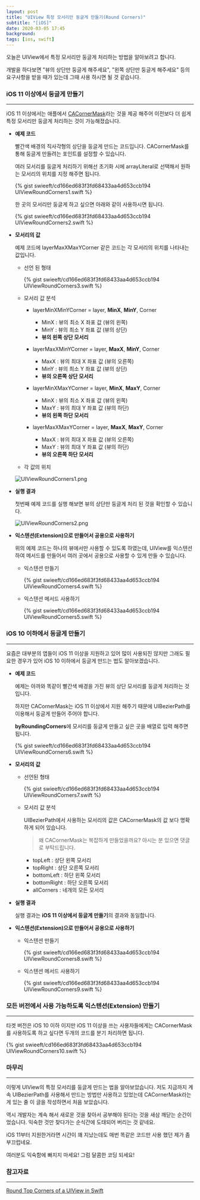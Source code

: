 ```yaml
---
layout: post
title: "UIView 특정 모서리만 둥글게 만들기(Round Corners)"
subtitle: "[iOS]"
date: 2020-03-05 17:45
background: 
tags: [ios, swift]
---
```


오늘은 UIView에서 특정 모서리만 둥글게 처리하는 방법을 알아보려고 합니다.

개발을 하다보면 "뷰의 상단만 둥글게 해주세요", "왼쪽 상단만 둥글게 해주세요" 등의 요구사항을 받을 때가 있는데 그때 사용 하시면 될 것 같습니다.

### iOS 11 이상에서 둥글게 만들기

---

iOS 11 이상에서는 애플에서 [CACornerMask](https://developer.apple.com/documentation/quartzcore/cacornermask)라는 것을 제공 해주어 이전보다 더 쉽게 특정 모서리만 둥글게 처리하는 것이 가능해졌습니다.

- **예제 코드**

    빨간색 배경의 직사각형의 상단을 둥글게 만드는 코드입니다. CACornerMask를 통해 둥글게 만들려는 포인트를 설정할 수 있습니다.

    여러 모서리를 둥글게 처리하기 위해선 초기화 시에 arrayLiteral로 선택해서 원하는 모서리의 위치를 지정 해주면 됩니다.

    <p> {% gist swieeft/cd166ed683f3fd68433aa4d653ccb194 UIViewRoundCorners1.swift %} </p>

    한 곳의 모서리만 둥글게 하고 싶으면 아래와 같이 사용하시면 됩니다.

    <p> {% gist swieeft/cd166ed683f3fd68433aa4d653ccb194 UIViewRoundCorners2.swift %} </p>

- **모서리의 값**

    예제 코드에 layerMaxXMaxYCorner 같은 코드는 각 모서리의 위치를 나타내는 값입니다.

    - 선언 된 형태

        <p> {% gist swieeft/cd166ed683f3fd68433aa4d653ccb194 UIViewRoundCorners3.swift %} </p>

    - 모서리 값 분석

        - layerMinXMinYCorner = layer, **MinX**, **MinY**, Corner
            - MinX : 뷰의 최소 X 좌표 값 (뷰의 왼쪽)
            - MinY : 뷰의 최소 Y 좌표 값 (뷰의 상단)
            - **뷰의 왼쪽 상단 모서리**

        - layerMaxXMinYCorner = layer, **MaxX**, **MinY**, Corner
            - MaxX : 뷰의 최대 X 좌표 값 (뷰의 오른쪽)
            - MinY :  뷰의 최소 Y 좌표 값 (뷰의 상단)
            - **뷰의 오른쪽 상단 모서리**

        - layerMinXMaxYCorner = layer, **MinX**, **MaxY**, Corner
            - MinX : 뷰의 최소 X 좌표 값 (뷰의 왼쪽)
            - MaxY : 뷰의 최대 Y 좌표 값 (뷰의 하단)
            - **뷰의 왼쪽 하단 모서리**

        - layerMaxXMaxYCorner = layer, **MaxX**, **MaxY**, Corner
            - MaxX : 뷰의 최대 X 좌표 값 (뷰의 오른쪽)
            - MaxY : 뷰의 최대 Y 좌표 값 (뷰의 하단)
            - **뷰의 오른쪽 하단 모서리**

    - 각 값의 위치

    ![UIViewRoundCorners1.png](/assets/images/posts/2020-03-05/UIViewRoundCorners1.png)

- **실행 결과**

    첫번째 예제 코드를 실행 해보면 뷰의 상단만 둥글게 처리 된 것을 확인할 수 있습니다.

    ![UIViewRoundCorners2.png](/assets/images/posts/2020-03-05/UIViewRoundCorners2.png)

- **익스텐션(Extension)으로 만들어서 공용으로 사용하기**

    위의 예제 코드는 하나의 뷰에서만 사용할 수 있도록 하였는데, UIView를 익스텐션하여 메서드를 만들어서 여러 곳에서 공용으로 사용할 수 있게 만들 수 있습니다.

    - 익스텐션 만들기

        <p> {% gist swieeft/cd166ed683f3fd68433aa4d653ccb194 UIViewRoundCorners4.swift %} </p>

    - 익스텐션 메서드 사용하기

        <p> {% gist swieeft/cd166ed683f3fd68433aa4d653ccb194 UIViewRoundCorners5.swift %} </p>

### iOS 10 이하에서 둥글게 만들기

---

요즘은 대부분의 앱들이 iOS 11 이상을 지원하고 있어 많이 사용되진 않지만 그래도 필요한 경우가 있어 iOS 10 이하에서 둥글게 만드는 법도 알아보겠습니다.

- **예제 코드**

    예제는 아까와 똑같이 빨간색 배경을 가진 뷰의 상단 모서리를 둥글게 처리하는 것입니다.

    하지만 CACornerMask는 iOS 11 이상에서 지원 해주기 때문에 UIBezierPath를 이용해서 둥글게 만들어 주어야 합니다. 
    
    **byRoundingCorners**에 모서리를 둥글게 만들고 싶은 곳을 배열로 입력 해주면 됩니다.

    <p> {% gist swieeft/cd166ed683f3fd68433aa4d653ccb194 UIViewRoundCorners6.swift %} </p>

- **모서리의 값**
    - 선언된 형태

        <p> {% gist swieeft/cd166ed683f3fd68433aa4d653ccb194 UIViewRoundCorners7.swift %} </p>

    - 모서리 값 분석

        UIBezierPath에서 사용하는 모서리의 값은 CACornerMask의 값 보다 명확하게 되어 있습니다. 
        
        > 왜 CACornerMask는 복잡하게 만들었을까요? 아시는 분 있으면 댓글로 부탁드립니다.

        - topLeft : 상단 왼쪽 모서리
        - topRight : 상단 오른쪽 모서리
        - bottomLeft : 하단 왼쪽 모서리
        - bottomRight : 하단 오른쪽 모서리
        - allCorners : 네개의 모든 모서리

- **실행 결과**

    실행 결과는 **iOS 11 이상에서 둥글게 만들기**의 결과와 동일합니다.

- **익스텐션(Extension)으로 만들어서 공용으로 사용하기**
    - 익스텐션 만들기

        <p> {% gist swieeft/cd166ed683f3fd68433aa4d653ccb194 UIViewRoundCorners8.swift %} </p>

    - 익스텐션 메서드 사용하기

        <p> {% gist swieeft/cd166ed683f3fd68433aa4d653ccb194 UIViewRoundCorners9.swift %} </p>

### 모든 버전에서 사용 가능하도록 익스텐션(Extension) 만들기

---

타겟 버전은 iOS 10 이하 이지만 iOS 11 이상을 쓰는 사용자들에게는 CACornerMask를 사용하도록 하고 싶다면 두개의 코드를 분기 처리하면 됩니다.

<p> {% gist swieeft/cd166ed683f3fd68433aa4d653ccb194 UIViewRoundCorners10.swift %} </p>

### 마무리

---

이렇게 UIView의 특정 모서리를 둥글게 만드는 법을 알아보았습니다. 저도 지금까지 계속 UIBezierPath를 사용해서 만드는 방법만 사용하고 있었는데 CACornerMask라는게 있는 줄 이 글을 작성하면서 처음 보았습니다.

역시 개발자는 계속 해서 새로운 것을 찾아서 공부해야 된다는 것을 새삼 깨닫는 순간이었습니다. 익숙한 것만 찾다가는 순식간에 도태되어 버리는 것 같네요.

iOS 11부터 지원한거라면 시간이 꽤 지났는데도 매번 똑같은 코드만 사용 했던 제가 좀 부끄럽네요.

여러분도 익숙함에 빠지지 마세요! 그럼 달콤한 코딩 되세요!

### 참고자료

---

[Round Top Corners of a UIView in Swift](https://stackoverflow.com/questions/46179735/round-top-corners-of-a-uiview-in-swift)